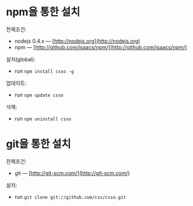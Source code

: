 # npm을 통한 설치

전제조건:

* nodejs 0.4.x&nbsp;— [http://nodejs.org](http://nodejs.org)
* npm&nbsp;— [http://github.com/isaacs/npm/](http://github.com/isaacs/npm/)

설치(global):

* run `npm install csso -g`

업데이트:

* run `npm update csso`

삭제:

* run `npm uninstall csso`

# git을 통한 설치

전제조건:

* git&nbsp;— [http://git-scm.com/](http://git-scm.com/)

설치:

* run `git clone git://github.com/css/csso.git`

